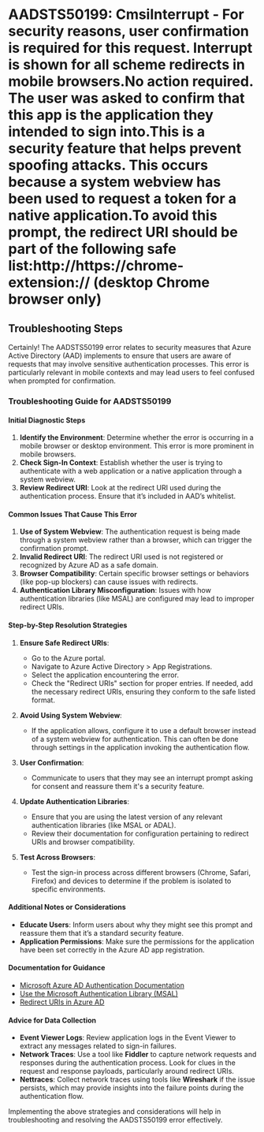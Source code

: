 # AADSTS50199: CmsiInterrupt - For security reasons, user confirmation is required for this request. Interrupt is shown for all scheme redirects in mobile browsers.No action required. The user was asked to confirm that this app is the application they intended to sign into.This is a security feature that helps prevent spoofing attacks. This occurs because a system webview has been used to request a token for a native application.To avoid this prompt, the redirect URI should be part of the following safe list:http://https://chrome-extension:// (desktop Chrome browser only)


## Troubleshooting Steps
Certainly! The AADSTS50199 error relates to security measures that Azure Active Directory (AAD) implements to ensure that users are aware of requests that may involve sensitive authentication processes. This error is particularly relevant in mobile contexts and may lead users to feel confused when prompted for confirmation.

### Troubleshooting Guide for AADSTS50199

#### Initial Diagnostic Steps
1. **Identify the Environment**: Determine whether the error is occurring in a mobile browser or desktop environment. This error is more prominent in mobile browsers.
2. **Check Sign-In Context**: Establish whether the user is trying to authenticate with a web application or a native application through a system webview.
3. **Review Redirect URI**: Look at the redirect URI used during the authentication process. Ensure that it’s included in AAD’s whitelist.

#### Common Issues That Cause This Error
1. **Use of System Webview**: The authentication request is being made through a system webview rather than a browser, which can trigger the confirmation prompt.
2. **Invalid Redirect URI**: The redirect URI used is not registered or recognized by Azure AD as a safe domain.
3. **Browser Compatibility**: Certain specific browser settings or behaviors (like pop-up blockers) can cause issues with redirects.
4. **Authentication Library Misconfiguration**: Issues with how authentication libraries (like MSAL) are configured may lead to improper redirect URIs.

#### Step-by-Step Resolution Strategies
1. **Ensure Safe Redirect URIs**:
   - Go to the Azure portal.
   - Navigate to Azure Active Directory > App Registrations.
   - Select the application encountering the error.
   - Check the "Redirect URIs" section for proper entries. If needed, add the necessary redirect URIs, ensuring they conform to the safe listed format.
   
2. **Avoid Using System Webview**: 
   - If the application allows, configure it to use a default browser instead of a system webview for authentication. This can often be done through settings in the application invoking the authentication flow.
  
3. **User Confirmation**:
   - Communicate to users that they may see an interrupt prompt asking for consent and reassure them it's a security feature.

4. **Update Authentication Libraries**:
   - Ensure that you are using the latest version of any relevant authentication libraries (like MSAL or ADAL).
   - Review their documentation for configuration pertaining to redirect URIs and browser compatibility.

5. **Test Across Browsers**: 
   - Test the sign-in process across different browsers (Chrome, Safari, Firefox) and devices to determine if the problem is isolated to specific environments.

#### Additional Notes or Considerations
- **Educate Users**: Inform users about why they might see this prompt and reassure them that it’s a standard security feature.
- **Application Permissions**: Make sure the permissions for the application have been set correctly in the Azure AD app registration.

#### Documentation for Guidance
- [Microsoft Azure AD Authentication Documentation](https://docs.microsoft.com/en-us/azure/active-directory/develop/)
- [Use the Microsoft Authentication Library (MSAL)](https://docs.microsoft.com/en-us/azure/active-directory/develop/msal-overview)
- [Redirect URIs in Azure AD](https://docs.microsoft.com/en-us/azure/active-directory/develop/scenario-desktop-acquire-token-overview)

#### Advice for Data Collection
- **Event Viewer Logs**: Review application logs in the Event Viewer to extract any messages related to sign-in failures.
- **Network Traces**: Use a tool like **Fiddler** to capture network requests and responses during the authentication process. Look for clues in the request and response payloads, particularly around redirect URIs.
- **Nettraces**: Collect network traces using tools like **Wireshark** if the issue persists, which may provide insights into the failure points during the authentication flow.

Implementing the above strategies and considerations will help in troubleshooting and resolving the AADSTS50199 error effectively.